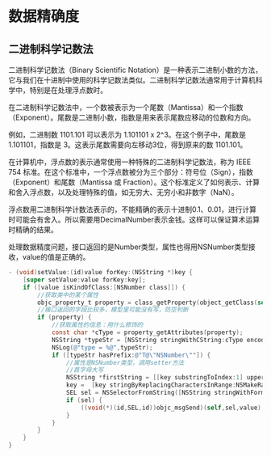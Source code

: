 # 数据精确度

## 二进制科学记数法

二进制科学记数法（Binary Scientific Notation）是一种表示二进制小数的方法，它与我们在十进制中使用的科学记数法类似。二进制科学记数法通常用于计算机科学中，特别是在处理浮点数时。

在二进制科学记数法中，一个数被表示为一个尾数（Mantissa）和一个指数（Exponent）。尾数是二进制小数，指数是用来表示尾数应移动的位数和方向。

例如，二进制数 1101.101 可以表示为 1.101101 x 2^3。在这个例子中，尾数是 1.101101，指数是 3。这表示尾数需要向左移动3位，得到原来的数 1101.101。

在计算机中，浮点数的表示通常使用一种特殊的二进制科学记数法，称为 IEEE 754 标准。在这个标准中，一个浮点数被分为三个部分：符号位（Sign），指数（Exponent）和尾数（Mantissa 或 Fraction）。这个标准定义了如何表示、计算和舍入浮点数，以及处理特殊的值，如无穷大、无穷小和非数字（NaN）。



浮点数用二进制科学计数法表示的，不能精确的表示十进制0.1、0.01，进行计算时可能会有舍入。所以需要用DecimalNumber表示金钱。这样可以保证算术运算时精确的结果。

处理数据精度问题，接口返回的是Number类型，属性也得用NSNumber类型接收，value的值是正确的。

```objective-c
- (void)setValue:(id)value forKey:(NSString *)key {
    [super setValue:value forKey:key];
    if ([value isKindOfClass:[NSNumber class]]) {
        //获取类中的某个属性
        objc_property_t property = class_getProperty(object_getClass(self), key.UTF8String);
        //接口返回的字段比较多，模型里可能没有写，防空判断
        if (property) {
            //获取属性的信息：用什么修饰的
            const char *cType = property_getAttributes(property);
            NSString *typeStr = [NSString stringWithCString:cType encoding:NSUTF8StringEncoding];
            NSLog(@"type = %@",typeStr);
            if ([typeStr hasPrefix:@"T@\"NSNumber\""]) {
                //属性是NSNumber类型，调用setter方法
                //首字母大写
                NSString *firstString = [[key substringToIndex:1] uppercaseString];
                key =  [key stringByReplacingCharactersInRange:NSMakeRange(0, 1) withString:firstString];
                SEL sel = NSSelectorFromString([NSString stringWithFormat:@"set%@:",key]);
                if (sel) {
                    ((void(*)(id,SEL,id))objc_msgSend)(self,sel,value);
                }
            }
        }
    }
}
```

